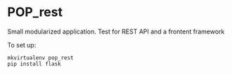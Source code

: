 POP_rest
========

Small modularized application. Test for REST API and a frontent framework

To set up:

	mkvirtualenv pop_rest
	pip install flask
	
